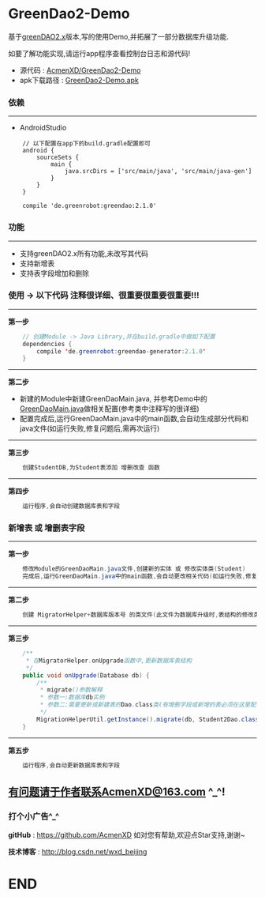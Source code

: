 # GreenDao2-Demo
基于<a href="https://github.com/greenrobot/greenDAO">greenDAO2.x</a>版本,写的使用Demo,并拓展了一部分数据库升级功能.


如要了解功能实现,请运行app程序查看控制台日志和源代码!
* 源代码 : <a href="https://github.com/AcmenXD/GreenDao2-Demo">AcmenXD/GreenDao2-Demo</a>
* apk下载路径 : <a href="https://github.com/AcmenXD/Resource/blob/master/apks/GreenDao2-Demo.apk">GreenDao2-Demo.apk</a>
### 依赖
---
- AndroidStudio
```
    // 以下配置在app下的build.gradle配置即可
    android {
        sourceSets {
            main {
                java.srcDirs = ['src/main/java', 'src/main/java-gen']
            }
        }
    }
```
```
	compile 'de.greenrobot:greendao:2.1.0'
```
### 功能
---
- 支持greenDAO2.x所有功能,未改写其代码
- 支持新增表
- 支持表字段增加和删除
### 使用 -> 以下代码 注释很详细、很重要很重要很重要!!!
---
**第一步**
```java
    // 创建Module -> Java Library,并在build.gradle中做如下配置
    dependencies {
        compile 'de.greenrobot:greendao-generator:2.1.0'
    }
```
---
**第二步**
- 新建的Module中新建GreenDaoMain.java, 并参考Demo中的<a href="https://github.com/AcmenXD/GreenDao2-Demo/blob/master/greendao/src/main/java/com/xd/GreenDaoMain.java">GreenDaoMain.java</a>做相关配置(参考类中注释写的很详细)
- 配置完成后,运行GreenDaoMain.java中的main函数,会自动生成部分代码和java文件(如运行失败,修复问题后,需再次运行)
---
**第三步**
```java
    创建StudentDB,为Student表添加 增删改查 函数
```
---
**第四步**
```java
    运行程序,会自动创建数据库表和字段
```
### 新增表 或 增删表字段
---
**第一步**
```java
    修改Module的GreenDaoMain.java文件,创建新的实体 或 修改实体类(Student)
    完成后,运行GreenDaoMain.java中的main函数,会自动更改相关代码(如运行失败,修复问题后,需再次运行)
```
---
**第二步**
```java
    创建 MigratorHelper+数据库版本号 的类文件(此文件为数据库升级时,表结构的修改类),并在DBOpenHelper中确认MigratorHelper类的包名是否正确(因为这里用的反射)
```
---
**第三步**
```java
    /**
     * 在MigratorHelper.onUpgrade函数中,更新数据库表结构
     */
    public void onUpgrade(Database db) {
        /**
         * migrate()参数解释
         * 参数一:数据库db实例
         * 参数二:需要更新或新建表的Dao.class类(有增删字段或新增的表必须在这里配置)
         */
        MigrationHelperUtil.getInstance().migrate(db, Student2Dao.class, Student3Dao.class);
    }
```
---
**第五步**
```java
    运行程序,会自动更新数据库表和字段
```
有问题请于作者联系AcmenXD@163.com ^_^!
---
### 打个小广告^_^
**gitHub** : https://github.com/AcmenXD   如对您有帮助,欢迎点Star支持,谢谢~

**技术博客** : http://blog.csdn.net/wxd_beijing
# END